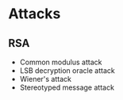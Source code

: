 # Attacks

## RSA
* Common modulus attack
* LSB decryption oracle attack
* Wiener's attack
* Stereotyped message attack
